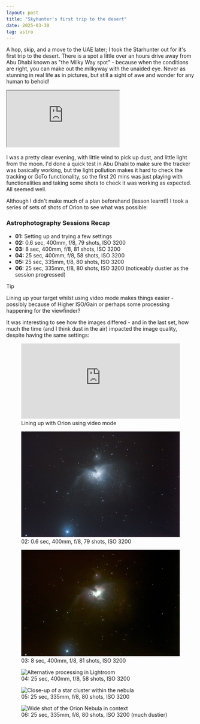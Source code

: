 ```yaml
---
layout: post
title: "Skyhunter's first trip to the desert"
date: 2025-03-30
tag: astro
---
```


A hop, skip, and a move to the UAE later; I took the Starhunter out for it's first trip to the desert. There is a spot a little over an hours drive away from Abu Dhabi known as "the Milky Way spot" - because when the conditions are right, you can make out the milkyway with the unaided eye.  Never as stunning in real life as in pictures, but still a sight of awe and wonder for any human to behold!

<div class="map-container">
    <iframe 
        src="https://www.google.com/maps/embed?pb=!1m18!1m12!1m3!1d1977976.174727654!2d53.41396897996718!3d23.611119477532732!2m3!1f0!2f0!3f0!3m2!1i1024!2i768!4f13.1!3m3!1m2!1s0x3e60f5ecce45370f%3A0x70a1de321e2fa852!2sMilky%20Way%20spot!5e0!3m2!1sen!2sae!4v1746701250616!5m2!1sen!2sae"
        allowfullscreen="" 
        loading="lazy" 
        referrerpolicy="no-referrer-when-downgrade">
    </iframe>
</div>

I was a pretty clear evening, with little wind to pick up dust, and little light from the moon.  I'd done a quick test in Abu Dhabi to make sure the tracker was basically working, but the light pollution makes it hard to check the tracking or GoTo functionality, so the first 20 mins was just playing with functionalities and taking some shots to check it was working as expected.  All seemed well.

Although I didn't make much of a plan beforehand (lesson learnt!) I took a series of sets of shots of Orion to see what was possible:

### Astrophotography Sessions Recap
- **01:** Setting up and trying a few settings  
- **02:** 0.6 sec, 400mm, f/8, 79 shots, ISO 3200  
- **03:** 8 sec, 400mm, f/8, 81 shots, ISO 3200  
- **04:** 25 sec, 400mm, f/8, 58 shots, ISO 3200  
- **05:** 25 sec, 335mm, f/8, 80 shots, ISO 3200  
- **06:** 25 sec, 335mm, f/8, 80 shots, ISO 3200 (noticeably dustier as the session progressed)

>[!Tip]
>Lining up your target whilst using video mode makes things easier - possibly because of Higher ISO/Gain or perhaps some processing happening for the viewfinder?

It was interesting to see how the images differed - and in the last set, how much the time (and I think dust in the air) impacted the image quality, despite having the same settings:

<div class="photo-grid">
     <figure>
        <iframe 
            width="100%" 
            height="200" 
            src="https://www.youtube.com/embed/pFdRO0RsdMM" 
            title="Time-lapse of the Orion Nebula - 1 × ⅓ sec exposure, at 6400 ISO" 
            frameborder="0" 
            allowfullscreen>
            Your browser does not support the video tag.
        </iframe>
        <figcaption>Lining up with Orion using video mode</figcaption>
    </figure>
    
  <figure>
    <img src="/assets/images/25_03/25_03_04_02.png" alt="Orion nebula with dust cloud visible in ethereal shades of blue">
    <figcaption>02: 0.6 sec, 400mm, f/8, 79 shots, ISO 3200  </figcaption>
  </figure>

  <figure>
    <img src="/assets/images/25_03/25_03_04_04.png" alt="Similar image to above, but with reds and greens instead of blues">
    <figcaption>03: 8 sec, 400mm, f/8, 81 shots, ISO 3200  </figcaption>
  </figure>

  <figure>
    <img src="/assets/images/25_03/25_03_04_05.png" alt="Alternative processing in Lightroom">
    <figcaption>04: 25 sec, 400mm, f/8, 58 shots, ISO 3200</figcaption>
  </figure>

  <figure>
    <img src="/assets/images/25_03/25_03_04_06.png" alt="Close-up of a star cluster within the nebula">
    <figcaption>05: 25 sec, 335mm, f/8, 80 shots, ISO 3200</figcaption>
  </figure>

  <figure>
    <img src="/assets/images/25_03/25_03_04_07.png" alt="Wide shot of the Orion Nebula in context">
    <figcaption>06: 25 sec, 335mm, f/8, 80 shots, ISO 3200 (much dustier)</figcaption>
  </figure>
</div>



